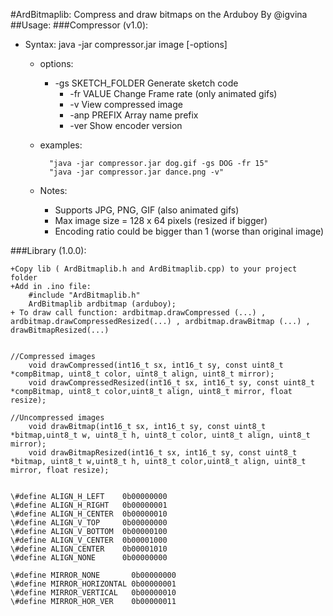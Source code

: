 #ArdBitmaplib: Compress and draw bitmaps on the Arduboy
By @igvina
##Usage:
###Compressor (v1.0):
* Syntax: java -jar compressor.jar image [-options]
	* options:
		* -gs SKETCH_FOLDER       Generate sketch code
        	* -fr VALUE               Change Frame rate (only animated gifs)
        	* -v                      View compressed image
        	* -anp PREFIX             Array name prefix
        	* -ver                    Show encoder version

	* examples:
	
        	"java -jar compressor.jar dog.gif -gs DOG -fr 15"
        	"java -jar compressor.jar dance.png -v"

	* Notes: 
		* Supports JPG, PNG, GIF (also animated gifs)
		* Max image size = 128 x 64 pixels (resized if bigger)
		* Encoding ratio could be bigger than 1 (worse than original image) 
	
###Library (1.0.0):

	+Copy lib ( ArdBitmaplib.h and ArdBitmaplib.cpp) to your project folder
	+Add in .ino file:
		#include "ArdBitmaplib.h"
		ArdBitmaplib ardbitmap (arduboy);
	+ To draw call function: ardbitmap.drawCompressed (...) , ardbitmap.drawCompressedResized(...) , ardbitmap.drawBitmap (...) , drawBitmapResized(...)


	//Compressed images
    	void drawCompressed(int16_t sx, int16_t sy, const uint8_t *compBitmap, uint8_t color, uint8_t align, uint8_t mirror);   
    	void drawCompressedResized(int16_t sx, int16_t sy, const uint8_t *compBitmap, uint8_t color,uint8_t align, uint8_t mirror, float resize);
	
	//Uncompressed images
    	void drawBitmap(int16_t sx, int16_t sy, const uint8_t *bitmap,uint8_t w, uint8_t h, uint8_t color, uint8_t align, uint8_t mirror);
    	void drawBitmapResized(int16_t sx, int16_t sy, const uint8_t *bitmap, uint8_t w,uint8_t h, uint8_t color,uint8_t align, uint8_t mirror, float resize);

		
	\#define ALIGN_H_LEFT    0b00000000
	\#define ALIGN_H_RIGHT   0b00000001
	\#define ALIGN_H_CENTER  0b00000010
	\#define ALIGN_V_TOP     0b00000000
	\#define ALIGN_V_BOTTOM  0b00000100
	\#define ALIGN_V_CENTER  0b00001000
	\#define ALIGN_CENTER    0b00001010
	\#define ALIGN_NONE      0b00000000

	\#define MIRROR_NONE       0b00000000
	\#define MIRROR_HORIZONTAL 0b00000001
	\#define MIRROR_VERTICAL   0b00000010
	\#define MIRROR_HOR_VER    0b00000011
